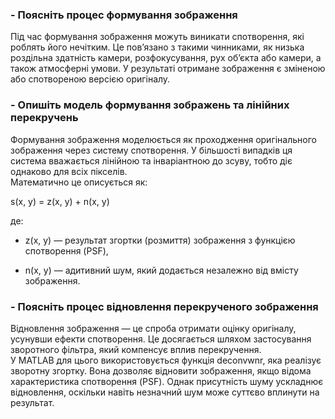 ### **\- Поясніть процес формування зображення**

Під час формування зображення можуть виникати спотворення, які роблять його нечітким. Це пов’язано з такими чинниками, як низька роздільна здатність камери, розфокусування, рух об’єкта або камери, а також атмосферні умови. У результаті отримане зображення є зміненою або спотвореною версією оригіналу.

### **\- Опишіть модель формування зображень та лінійних перекручень**

Формування зображення моделюється як проходження оригінального зображення через систему спотворення. У більшості випадків ця система вважається лінійною та інваріантною до зсуву, тобто діє однаково для всіх пікселів.  
 Математично це описується як:

s(x, y) \= z(x, y) \+ n(x, y)

де:

* z(x, y) — результат згортки (розмиття) зображення з функцією спотворення (PSF),

* n(x, y) — адитивний шум, який додається незалежно від вмісту зображення.

### **\- Поясніть процес відновлення перекрученого зображення**

Відновлення зображення — це спроба отримати оцінку оригіналу, усунувши ефекти спотворення. Це досягається шляхом застосування зворотного фільтра, який компенсує вплив перекручення.  
 У MATLAB для цього використовується функція deconvwnr, яка реалізує зворотну згортку. Вона дозволяє відновити зображення, якщо відома характеристика спотворення (PSF). Однак присутність шуму ускладнює відновлення, оскільки навіть незначний шум може суттєво вплинути на результат.

